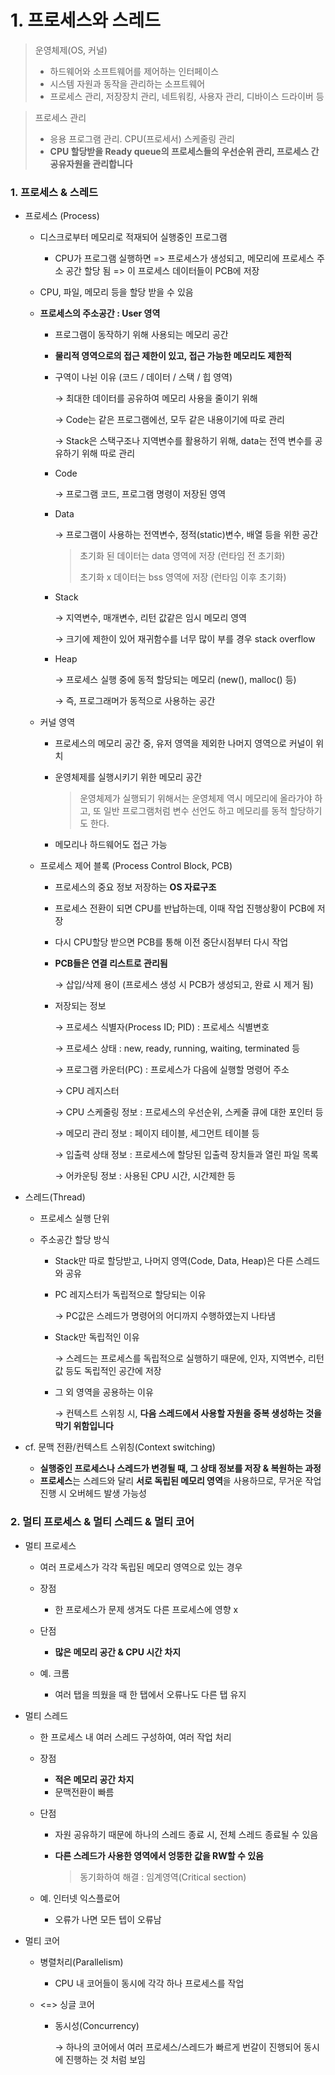 # 1. 프로세스와 스레드

> 운영체제(OS, 커널)
>
> * 하드웨어와 소프트웨어를 제어하는 인터페이스
> * 시스템 자원과 동작을 관리하는 소프트웨어
> * 프로세스 관리, 저장장치 관리, 네트워킹, 사용자 관리, 디바이스 드라이버 등

>프로세스 관리
>
>* 응용 프로그램 관리. CPU(프로세서) 스케줄링 관리
> * **CPU 할당받을 Ready queue의 프로세스들의 우선순위 관리, 프로세스 간 공유자원을 관리합니다**



### 1. 프로세스 & 스레드

* 프로세스 (Process)

  * 디스크로부터 메모리로 적재되어 실행중인 프로그램

    *  CPU가 프로그램 실행하면 => 프로세스가 생성되고, 메모리에 프로세스 주소 공간 할당 됨 => 이 프로세스 데이터들이 PCB에 저장

  * CPU, 파일, 메모리 등을 할당 받을 수 있음

  * **프로세스의 주소공간 : User 영역**

    * 프로그램이 동작하기 위해 사용되는 메모리 공간

    * **물리적 영역으로의 접근 제한이 있고, 접근 가능한 메모리도 제한적**

    * 구역이 나뉜 이유 (코드 / 데이터 / 스택 / 힙 영역)

      →   최대한 데이터를 공유하여 메모리 사용을 줄이기 위해

      →   Code는 같은 프로그램에선, 모두 같은 내용이기에 따로 관리

      →   Stack은 스택구조나 지역변수를 활용하기 위해, data는 전역 변수를 공유하기 위해 따로 관리

    * Code 
    
      →   프로그램 코드, 프로그램 명령이 저장된 영역

    * Data

      →   프로그램이 사용하는 전역변수, 정적(static)변수, 배열 등을 위한 공간

      > 초기화 된 데이터는 data 영역에 저장 (런타임 전 초기화)
      >
      > 초기화 x 데이터는 bss 영역에 저장 (런타임 이후 초기화)
    * Stack
    
      →   지역변수, 매개변수, 리턴 값같은 임시 메모리 영역
    
      →   크기에 제한이 있어 재귀함수를 너무 많이 부를 경우 stack overflow
    
    * Heap
    
      →   프로세스 실행 중에 동적 할당되는 메모리 (new(), malloc() 등)
    
      →   즉, 프로그래머가 동적으로 사용하는 공간
    
  * 커널 영역
  
    * 프로세스의 메모리 공간 중, 유저 영역을 제외한 나머지 영역으로 커널이 위치
  
    * 운영체제를 실행시키기 위한 메모리 공간
  
      > 운영체제가 실행되기 위해서는 운영체제 역시 메모리에 올라가야 하고, 또 일반 프로그램처럼 변수 선언도 하고 메모리를 동적 할당하기도 한다.
    * 메모리나 하드웨어도 접근 가능
    
  * 프로세스 제어 블록 (Process Control Block, PCB)
  
    * 프로세스의 중요 정보 저장하는 **OS 자료구조**
  
    * 프로세스 전환이 되면 CPU를 반납하는데, 이때 작업 진행상황이 PCB에 저장
  
    * 다시 CPU할당 받으면 PCB를 통해 이전 중단시점부터 다시 작업
  
    * **PCB들은 연결 리스트로 관리됨**
  
      →   삽입/삭제 용이 (프로세스 생성 시 PCB가 생성되고, 완료 시 제거 됨)
  
    * 저장되는 정보
  
      →   프로세스 식별자(Process ID; PID) : 프로세스 식별변호
  
      →   프로세스 상태 : new, ready, running, waiting, terminated 등
  
      →   프로그램 카운터(PC) : 프로세스가 다음에 실행할 명령어 주소
  
      →   CPU 레지스터
  
      →   CPU 스케줄링 정보 : 프로세스의 우선순위, 스케줄 큐에 대한 포인터 등
  
      →   메모리 관리 정보 : 페이지 테이블, 세그먼트 테이블 등
  
      →   입출력 상태 정보 : 프로세스에 할당된 입출력 장치들과 열린 파일 목록
  
      →   어카운팅 정보 : 사용된 CPU 시간, 시간제한 등
  
* 스레드(Thread)

  * 프로세스 실행 단위

  * 주소공간 할당 방식

    * Stack만 따로 할당받고, 나머지 영역(Code, Data, Heap)은 다른 스레드와 공유

    * PC 레지스터가 독립적으로 할당되는 이유

      →   PC값은 스레드가 명령어의 어디까지 수행하였는지 나타냄

    * Stack만 독립적인 이유

      →   스레드는 프로세스를 독립적으로 실행하기 때문에, 인자, 지역변수, 리턴값 등도 독립적인 공간에 저장

    * 그 외 영역을 공용하는 이유

      →   컨텍스트 스위칭 시, **다음 스레드에서 사용할 자원을 중복 생성하는 것을 막기 위함입니다**

* cf. 문맥 전환/컨텍스트 스위칭(Context switching)

  * **실행중인 프로세스나 스레드가 변경될 때, 그 상태 정보를 저장 & 복원하는 과정**
  * **프로세스**는 스레드와 달리 **서로 독립된 메모리 영역**을 사용하므로, 무거운 작업 진행 시 오버헤드 발생 가능성



### 2. 멀티 프로세스 & 멀티 스레드 & 멀티 코어

* 멀티 프로세스

  * 여러 프로세스가 각각 독립된 메모리 영역으로 있는 경우
  * 장점
    * 한 프로세스가 문제 생겨도 다른 프로세스에 영향 x
  * 단점
    * **많은 메모리 공간 & CPU 시간 차지**
  * 예. 크롬
  
    * 여러 탭을 띄웠을 때 한 탭에서 오류나도 다른 탭 유지
  
* 멀티 스레드

  * 한 프로세스 내 여러 스레드 구성하여, 여러 작업 처리

  * 장점

    * **적은 메모리 공간 차지**
    * 문맥전환이 빠름
  
  * 단점
  
    * 자원 공유하기 때문에 하나의 스레드 종료 시, 전체 스레드 종료될 수 있음
  
    * **다른 스레드가 사용한 영역에서 엉뚱한 값을 RW할 수 있음**
  
      > 동기화하여 해결 : 임계영역(Critical section)
  
  * 예. 인터넷 익스플로어
  
    * 오류가 나면 모든 텝이 오류남
  
* 멀티 코어

  * 병렬처리(Parallelism)

    * CPU 내 코어들이 동시에 각각 하나 프로세스를 작업

  * <=> 싱글 코어

    * 동시성(Concurrency)

      →   하나의 코어에서 여러 프로세스/스레드가 빠르게 번갈이 진행되어 동시에 진행하는 것 처럼 보임
